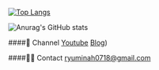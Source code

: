 [![Top Langs](https://github-readme-stats.vercel.app/api/top-langs/?username=Ryuminah&thema=nord&langs_count=4&layout=compact&hide=Batchfile,c&show_icons=true&theme=nord)](https://github.com/anuraghazra/github-readme-stats)  


![Anurag's GitHub stats](https://github-readme-stats.vercel.app/api?username=Ryuminah&count_private=true&show_icons=true&theme=nord&hide_title=true&hide=prs)  


 ####🦖 Channel
 [Youtube](https://www.youtube.com/channel/UCJ12yTJr8-HgEyZ68n8-eXQ)
 [Blog](https://blog.naver.com/hellorma))
 
 
 ####🐻‍❄️ Contact
 ryuminah0718@gmail.com
